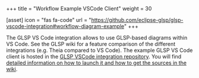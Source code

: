 +++
title = "Workflow Example VSCode Client"
weight = 30

[asset]
  icon = "fas fa-code"
  url = "https://github.com/eclipse-glsp/glsp-vscode-integration#workflow-diagram-example"
+++

The GLSP VS Code integration allows to use GLSP-based diagrams within VS Code. See the GLSP wiki for a feature comparison of the different integrations (e.g. Theia compared to VS Code).
The example GLSP VS Code client is hosted in the [GLSP VSCode integration repository](https://github.com/eclipse-glsp/glsp-vscode-integration). You will find [detailed information on how to launch it and how to get the sources in the wiki](https://github.com/eclipse-glsp/glsp-vscode-integration#workflow-diagram-example).
